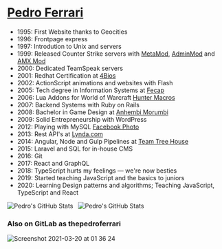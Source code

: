# <a href="https://www.linkedin.com/in/thepedroferrari/">Pedro Ferrari</a>

- 1995: First Website thanks to Geocities
- 1996: Frontpage express
- 1997: Introdution to Unix and servers
- 1999: Released Counter Strike servers with [MetaMod](http://metamod.org), [AdminMod](http://www.adminmod.org) and [AMX Mod](http://www.amxmod.net/)
- 2000: Dedicated TeamSpeak servers
- 2001: Redhat Certification at [4Bios](https://www.4biosacademy.com.br/rh-adm1e2)
- 2002: ActionScript animations and websites with Flash
- 2005: Tech degree in Information Systems at [Fecap](https://www.fecap.br/old/colegiofecap/ensino-medio-tecnico.php#Informatica)
- 2006: Lua Addons for World of Warcraft [Hunter Macros](https://www.curseforge.com/wow/addons/kharthuss-hunter-timers)
- 2007: Backend Systems with Ruby on Rails
- 2008: Bachelor in Game Design at [Anhembi Morumbi](https://portal.anhembi.br/graduacao/cursos/design-de-games/)
- 2009: Solid Entrepreneurship with WordPress
- 2012: Playing with MySQL [Facebook Photo](https://www.facebook.com/photo?fbid=10150859584256528&set=a.10150811205961528)
- 2013: Rest API's at [Lynda.com](https://lynda.com)
- 2014: Angular, Node and Gulp Pipelines at [Team Tree House](https://teamtreehouse.com/)
- 2015: Laravel and SQL for in-house CMS
- 2016: Git
- 2017: React and GraphQL
- 2018: TypeScript hurts my feelings — we're now besties
- 2019: Started teaching JavaScript and the basics to juniors
- 2020: Learning Design patterns and algorithms; Teaching JavaScript, TypeScript and React

<p>
<img src="https://github-readme-stats.vercel.app/api/top-langs/?username=thepedroferrari" alt="Pedro's GitHub Stats" />
&nbsp;
<img src="https://github-readme-stats.vercel.app/api?username=thepedroferrari&&show_icons=true" alt="Pedro's GitHub Stats" />
</p>

### Also on GitLab as thepedroferrari
![Screenshot 2021-03-20 at 01 36 24](https://user-images.githubusercontent.com/15842767/111853904-138d0d00-891d-11eb-8fdc-8d69d183e2cd.png)
